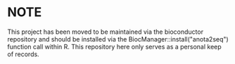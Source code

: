 # NOTE

This project has been moved to be maintained via the bioconductor repository and should be installed via the BiocManager::install("anota2seq") function call within R.
This repository here only serves as a personal keep of records.

